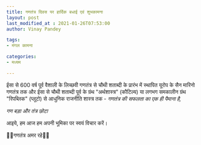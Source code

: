 ```yaml
---
title: गणतंत्र दिवस पर हार्दिक बधाई एवं शुभकामना
layout: post
last_modified_at : 2021-01-26T07:53:00
author: Vinay Pandey

tags:
- मंगल कामना

categories:
- मध्यम

---
```


ईसा से 600 वर्ष पूर्व वैशाली के लिच्छवी गणतंत्र से चौथी शताब्दी के प्रारंभ में स्थापित यूरोप के सैन मारिनो गणतंत्र तक और ईसा से चौथी शताब्दी पूर्व के ग्रंथ "अर्थशास्त्र" (कौटिल्य) या लगभग समकालीन ग्रंथ "रिपब्लिक" (प्लूटो) से आधुनिक राजनीति शास्त्र तक -
 *गणतंत्र की सफलता का एक ही पैमाना है,* 

*गण बड़ा और तंत्र छोटा*

आइये, हम आज हम अपनी भूमिका पर स्वयं विचार करें।

🙏🌷गणतंत्र अमर रहे🌷🙏
